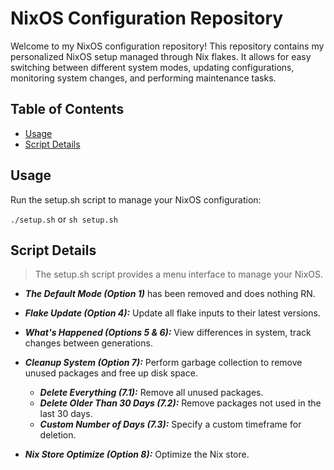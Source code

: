 # NixOS Configuration Repository

Welcome to my NixOS configuration repository! This repository contains my personalized NixOS setup managed through Nix flakes. It allows for easy switching between different system modes, updating configurations, monitoring system changes, and performing maintenance tasks.

## Table of Contents

- [Usage](#usage)
- [Script Details](#script-details)


## Usage
Run the setup.sh script to manage your NixOS configuration:

` ./setup.sh ` or `sh setup.sh `



## Script Details
>The setup.sh script provides a menu interface to manage your NixOS. 


- ***The Default Mode (Option 1)***  has been removed and does nothing RN. 

- ***Flake Update (Option 4):*** Update all flake inputs to their latest versions.
- ***What's Happened (Options 5 & 6):*** View differences in system, track changes between generations.

- ***Cleanup System (Option 7):*** Perform garbage collection to remove unused packages and free up disk space.
    - ***Delete Everything (7.1):*** Remove all unused packages.
    - ***Delete Older Than 30 Days (7.2):*** Remove packages not used in the last 30 days.
    - ***Custom Number of Days (7.3):*** Specify a custom timeframe for deletion.

- ***Nix Store Optimize (Option 8):*** Optimize the Nix store.